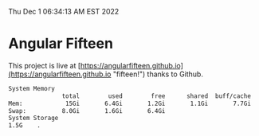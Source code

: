 Thu Dec  1 06:34:13 AM EST 2022

# Angular Fifteen


This project is live at [https://angularfifteen.github.io](https://angularfifteen.github.io "fifteen!") thanks to Github.

```bash
System Memory
               total        used        free      shared  buff/cache   available
Mem:            15Gi       6.4Gi       1.2Gi       1.1Gi       7.7Gi       7.5Gi
Swap:          8.0Gi       1.6Gi       6.4Gi
System Storage
1.5G	.
```
